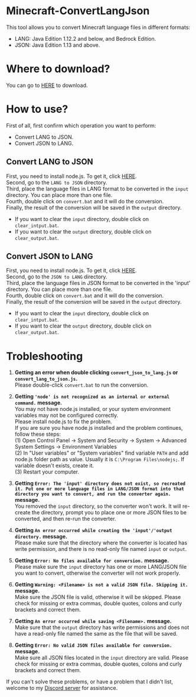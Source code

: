 # Minecraft-ConvertLangJson
This tool allows you to convert Minecraft language files in different formats:  
- LANG: Java Edition 1.12.2 and below, and Bedrock Edition.  
- JSON: Java Edition 1.13 and above.  

# Where to download?
You can go to [HERE](https://github.com/YutaYamamoto212/Minecraft-ConvertLangJson/releases) to download.

# How to use?
First of all, first confirm which operation you want to perform:
- Convert LANG to JSON. 
- Convert JSON to LANG. 

## Convert LANG to JSON
First, you need to install node.js. To get it, click [HERE](https://nodejs.org/).  
Second, go to the `LANG to JSON` directory.  
Third, place the language files in LANG format to be converted in the `input` directory. You can place more than one file.  
Fourth, double click on `convert.bat` and it will do the conversion.  
Finally, the result of the conversion will be saved in the `output` directory.  

- If you want to clear the `input` directory, double click on `clear_intput.bat`.
- If you want to clear the `output` directory, double click on `clear_output.bat`.

## Convert JSON to LANG
First, you need to install node.js. To get it, click [HERE](https://nodejs.org/).  
Second, go to the `JSON to LANG` directory.  
Third, place the language files in JSON format to be converted in the 'input' directory. You can place more than one file.  
Fourth, double click on `convert.bat` and it will do the conversion.  
Finally, the result of the conversion will be saved in the `output` directory.  

- If you want to clear the `input` directory, double click on `clear_intput.bat`.
- If you want to clear the `output` directory, double click on `clear_output.bat`.

# Trobleshooting
1. **Getting an error when double clicking `convert_json_to_lang.js` or `convert_lang_to_json.js`.**  
Please double-click `convert.bat` to run the conversion.

2. **Getting `'node' is not recognized as an internal or external command.` message.**  
You may not have node.js installed, or your system environment variables may not be configured correctly.  
Please install node.js to fix the problem.  
If you are sure you have node.js installed and the problem continues, follow these steps:  
(1) Open Control Panel -> System and Security -> System -> Advanced System Settings -> Environment Variables  
(2) In "User variables" or "System variables" find variable `PATH` and add node.js folder path as value. Usually it is `C:\Program Files\nodejs;`. If variable doesn't exists, create it.  
(3) Restart your computer.  

3. **Getting `Error: The 'input' directory does not exist, so recreated it. Put one or more language files in LANG/JSON format into that directory you want to convert, and run the converter again.` message.**  
You removed the `input` directory, so the converter won't work. It will re-create the directory, prompt you to place one or more JSON files to be converted, and then re-run the converter.

4. **Getting `An error occurred while creating the 'input'/'output directory.` message.**  
Please make sure that the directory where the converter is located has write permission, and there is no read-only file named `input` or `output`.

5. **Getting `Error: No files available for conversion.` message.**  
Please make sure the `input` directory has one or more LANG/JSON file you want to convert, otherwise the converter will not work properly.

6. **Getting `Warning: <Filename> is not a valid JSON file. Skipping it.` message.**  
Make sure the JSON file is valid, otherwise it will be skipped. Please check for missing or extra commas, double quotes, colons and curly brackets and correct them.

7. **Getting `An error occurred while saving <Filename>.` message.**  
Make sure that the `output` directory has write permissions and does not have a read-only file named the same as the file that will be saved.

8. **Getting `Error: No valid JSON files available for conversion.` message.**  
Make sure all JSON files located in the `input` directory are valid. Please check for missing or extra commas, double quotes, colons and curly brackets and correct them.

If you can't solve these problems, or have a problem that I didn't list, welcome to my [Discord server](https://discord.gg/tqzdEaBAcn) for assistance.
